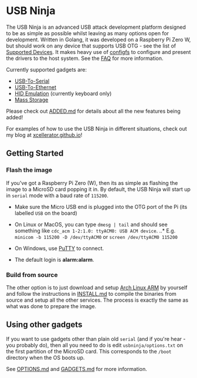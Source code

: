 # USB Ninja

The USB Ninja is an advanced USB attack development platform designed to be as simple as possible whilst leaving as many options open for development. Written in Golang, it was developed on a Raspberry Pi Zero W, but should work on any device that supports USB OTG - see the list of [Supported Devices](doc/SUPPORTED.md). It makes heavy use of [configfs](https://www.kernel.org/doc/Documentation/filesystems/configfs/configfs.txt) to configure and present the drivers to the host system. See the [FAQ](doc/FAQ.md) for more information.

Currently supported gadgets are:
* [USB-To-Serial](doc/SERIAL.md)
* [USB-To-Ethernet](doc/ETHERNET.md)
* [HID Emulation](doc/HID.md) (currently keyboard only)
* [Mass Storage](doc/STORAGE.md)

Please check out [ADDED.md](ADDED.md) for details about all the new features being added!

For examples of how to use the USB Ninja in different situations, check out my blog at [xcellerator.github.io](https://xcellerator.github.io)!

## Getting Started
### Flash the image
If you've got a Raspberry Pi Zero (W), then its as simple as flashing the image to a MicroSD card popping it in. By default, the USB Ninja will start up in `serial` mode with a baud rate of `115200`.

* Make sure the Micro USB end is plugged into the OTG port of the Pi (its labelled `USB` on the board)

* On Linux or MacOS, you can type `dmesg | tail` and should see something like `cdc_acm 1-2:1.0: ttyACM0: USB ACM device`.
..* E.g. `minicom -b 115200 -D /dev/ttyACM0` or `screen /dev/ttyACM0 115200`

* On Windows, use [PuTTY](https://www.chiark.greenend.org.uk/~sgtatham/putty/latest.html) to connect.
* The default login is **alarm:alarm**.

### Build from source
The other option is to just download and setup [Arch Linux ARM](https://archlinuxarm.org/platforms/armv6/raspberry-pi) by yourself and follow the instructions in [INSTALL.md](INSTALL.md) to compile the binaries from source and setup all the other services. The process is exactly the same as what was done to prepare the image.

## Using other gadgets
If you want to use gadgets other than plain old `serial` (and if you're hear - you probably do), then all you need to do is edit `usbninja/options.txt` on the first partition of the MicroSD card. This corresponds to the `/boot` directory when the OS boots up.

See [OPTIONS.md](doc/OPTIONS.md) and [GADGETS.md](doc/GADGETS.md) for more information.

